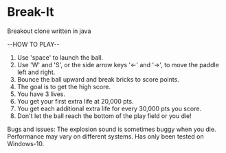 # Break-It
Breakout clone written in java

--HOW TO PLAY--

1. Use 'space' to launch the ball.
2. Use 'W' and 'S', or the side arrow keys '<-' and '->', to move the paddle left and right.
3. Bounce the ball upward and break bricks to score points.
4. The goal is to get the high score.
5. You have 3 lives.
6. You get your first extra life at 20,000 pts.
7. You get each additional extra life for every 30,000 pts you score.
8. Don't let the ball reach the bottom of the play field or you die!

Bugs and issues:
The explosion sound is sometimes buggy when you die.
Performance may vary on different systems. Has only been tested on Windows-10.
